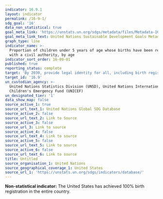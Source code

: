 ```yaml
---
indicator: 16.9.1
layout: indicator
permalink: /16-9-1/
sdg_goal: '16'
data_non_statistical: true
goal_meta_link: 'https://unstats.un.org/sdgs/metadata/files/Metadata-16-09-01.pdf'
goal_meta_link_text: United Nations Sustainable Development Goals Metadata (pdf 1361kB)
graph_type: line
indicator_name: >-
  Proportion of children under 5 years of age whose births have been registered
  with a civil authority, by age
indicator_sort_order: 16-09-01
published: true
reporting_status: complete
target: 'By 2030, provide legal identity for all, including birth registration'
target_id: '16.9'
un_custodian_agency: >-
  United Nations Statistics Division (UNSD), United Nations International
  Children's Emergency Fund (UNICEF)
un_designated_tier: '1'
data_show_map: false
source_active_1: true
source_url_text_1: United Nations Global SDG Database
source_active_2: false
source_url_text_2: Link to Source
source_active_3: false
source_url_3: Link to source
source_active_4: false
source_url_text_4: Link to source
source_active_5: false
source_url_text_5: Link to source
source_active_6: false
source_url_text_6: Link to source
title: Untitled
source_organisation_1: United Nations
source_geographical_coverage_1: United States
source_url_1: 'https://unstats.un.org/sdgs/indicators/database/'
---
```

**Non-statistical indicator:** The United States has achieved 100% birth registration in the entire country.
